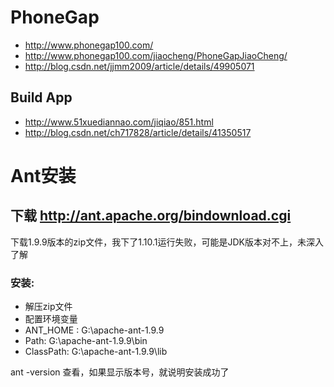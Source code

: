 # PhoneGap

- http://www.phonegap100.com/
- http://www.phonegap100.com/jiaocheng/PhoneGapJiaoCheng/
- http://blog.csdn.net/jjmm2009/article/details/49905071

## Build App
- http://www.51xuediannao.com/jiqiao/851.html
- http://blog.csdn.net/ch717828/article/details/41350517



# Ant安装
## 下载 http://ant.apache.org/bindownload.cgi 
下载1.9.9版本的zip文件，我下了1.10.1运行失败，可能是JDK版本对不上，未深入了解
### 安装:
- 解压zip文件
- 配置环境变量
 - ANT_HOME : G:\apache-ant-1.9.9
 - Path: G:\apache-ant-1.9.9\bin
 - ClassPath: G:\apache-ant-1.9.9\lib

ant -version 查看，如果显示版本号，就说明安装成功了

